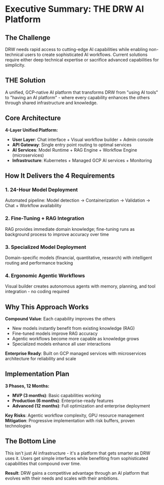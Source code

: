 # Executive Summary: THE DRW AI Platform

## The Challenge

DRW needs rapid access to cutting-edge AI capabilities while enabling non-technical users to create sophisticated AI workflows. Current solutions require either deep technical expertise or sacrifice advanced capabilities for simplicity.

## THE Solution

A unified, GCP-native AI platform that transforms DRW from "using AI tools" to "having an AI platform" - where every capability enhances the others through shared infrastructure and knowledge.

## Core Architecture

**4-Layer Unified Platform:**
- **User Layer**: Chat interface + Visual workflow builder + Admin console
- **API Gateway**: Single entry point routing to optimal services
- **AI Services**: Model Runtime + RAG Engine + Workflow Engine (microservices)
- **Infrastructure**: Kubernetes + Managed GCP AI services + Monitoring

## How It Delivers the 4 Requirements

### 1. 24-Hour Model Deployment
Automated pipeline: Model detection → Containerization → Validation → Chat + Workflow availability

### 2. Fine-Tuning + RAG Integration

RAG provides immediate domain knowledge; fine-tuning runs as background process to improve accuracy over time

### 3. Specialized Model Deployment
Domain-specific models (financial, quantitative, research) with intelligent routing and performance tracking

### 4. Ergonomic Agentic Workflows
Visual builder creates autonomous agents with memory, planning, and tool integration - no coding required

## Why This Approach Works

**Compound Value**: Each capability improves the others
- New models instantly benefit from existing knowledge (RAG)
- Fine-tuned models improve RAG accuracy
- Agentic workflows become more capable as knowledge grows
- Specialized models enhance all user interactions

**Enterprise Ready**: Built on GCP managed services with microservices architecture for reliability and scale

## Implementation Plan

**3 Phases, 12 Months:**
- **MVP (3 months)**: Basic capabilities working
- **Production (6 months)**: Enterprise-ready features
- **Advanced (12 months)**: Full optimization and enterprise deployment

**Key Risks**: Agentic workflow complexity, GPU resource management
**Mitigation**: Progressive implementation with risk buffers, proven technologies

## The Bottom Line

This isn't just AI infrastructure - it's a platform that gets smarter as DRW uses it. Users get simple interfaces while benefiting from sophisticated capabilities that compound over time.

**Result**: DRW gains a competitive advantage through an AI platform that evolves with their needs and scales with their ambitions.